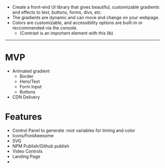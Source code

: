 * Create a front-end UI library that gives beautiful, customizable gradients and effects to text, buttons, forms, divs, etc. 
* The gradients are dynamic and can move and change on your webpage.
* Colors are customizable, and accessibility options are built-in or reccommended via the console.
  * (Contrast is an important element with this lib)

---

# MVP
* Animated gradient
  * Border
  * Hero/Text
  * Form Input
  * Buttons
* CDN Delivery

# Features
*  Control Panel to generate :root variables for timing and color
*  Icons/FontAwesome
*  SVG
*  NPM Publish/Github publish
*  Video Controls
*  Landing Page
*  
